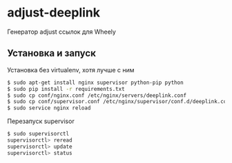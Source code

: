 # adjust-deeplink

Генератор adjust ссылок для Wheely

## Установка и запуск

Установка без virtualenv, хотя лучше с ним

```sh
$ sudo apt-get install nginx supervisor python-pip python
$ sudo pip install -r requirements.txt 
$ sudo cp conf/nginx.conf /etc/nginx/servers/deeplink.conf
$ sudo cp conf/supervisor.conf /etc/nginx/supervisor/conf.d/deeplink.conf
$ sudo service nginx reload
```

Перезапуск supervisor

```sh
$ sudo supervisorctl
supervisorctl> reread
supervisorctl> update
supervisorctl> status
```

